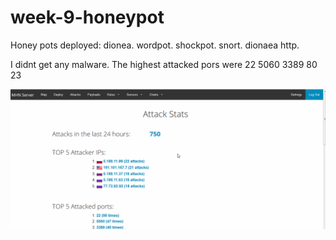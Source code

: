 # week-9-honeypot

Honey pots deployed:
dionea.
wordpot.
shockpot.
snort.
dionaea http.


I didnt get any malware.
The highest attacked pors were 22 5060 3389 80 23

![ ](https://github.com/theawkwardchild/week-9-honeypot/blob/master/week%209%20honeypot.gif)
